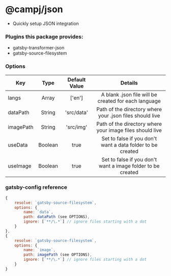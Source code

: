 # @campj/json

- Quickly setup JSON integration

### Plugins this package provides:

- gatsby-transformer-json
- gatsby-source-filesystem

### Options

| Key       |  Type   | Default Value |                           Details                           |
| --------- | :-----: | :-----------: | :---------------------------------------------------------: |
| langs     |  Array  |    ['en']     |    A blank .json file will be created for each language     |
| dataPath  | String  |  'src/data'   |  Path of the directory where your .json files should live   |
| imagePath | String  |   'src/img'   |  Path of the directory where your image files should live   |
| useData   | Boolean |     true      | Set to false if you don't want a data folder to be created  |
| useImage  | Boolean |     true      | Set to false if you don't want a image folder to be created |

### gatsby-config reference

```javascript
{
    resolve: `gatsby-source-filesystem`,
    options: {
        name: `data`,
        path: dataPath (see OPTIONS),
        ignore: [`**/\.*`] // ignore files starting with a dot
    }
},
{
    resolve: `gatsby-source-filesystem`,
    options: {
        name: `image`,
        path: imagePath (see OPTIONS),
        ignore: [`**/\.*`] // ignore files starting with a dot
    }
}
```
